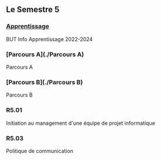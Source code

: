 ## Le Semestre 5


### [Apprentissage](./Apprentissage)
BUT Info Apprentissage 2022-2024

### [Parcours A](./Parcours A)
Parcours A

### [Parcours B](./Parcours B)
Parcours B

### R5.01
Initiation au management d'une équipe de projet informatique

### R5.03
Politique de communication
